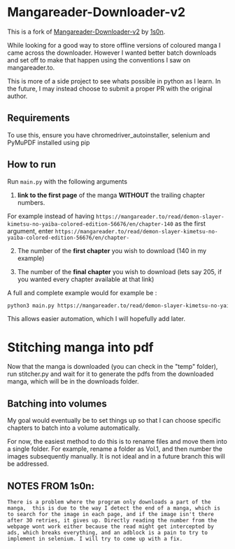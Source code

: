 # Mangareader-Downloader-v2

This is a fork of [Mangareader-Downloader-v2](https://github.com/1s0n/Mangareader-Downloader-v2) by [1s0n](https://github.com/1s0n).

While looking for a good way to store offline versions of coloured manga I came across the downloader. However I wanted better batch downloads and set off to make that happen using the conventions I saw on mangareader.to.

This is more of a side project to see whats possible in python as I learn. In the future, I may instead choose to submit a proper PR with the original author.


## Requirements
To use this, ensure you have chromedriver_autoinstaller, selenium and PyMuPDF installed using pip


## How to run

Run ```main.py``` with the following arguments 

1. __link to the first page__ of the manga __WITHOUT__ the trailing chapter numbers. 

  For example instead of having ```https://mangareader.to/read/demon-slayer-kimetsu-no-yaiba-colored-edition-56676/en/chapter-140``` as the first argument, 
  enter ```https://mangareader.to/read/demon-slayer-kimetsu-no-yaiba-colored-edition-56676/en/chapter-```

2. The number of the __first chapter__ you wish to download (140 in my example)

3. The number of the __final chapter__ you wish to download (lets say 205, if you wanted every chapter available at that link)


A full and complete example would for example be :
```bash
python3 main.py https://mangareader.to/read/demon-slayer-kimetsu-no-yaiba-colored-edition-56676/en/chapter- 140 205
```
This allows easier automation, which I will hopefully add later.


# Stitching manga into pdf
Now that the manga is downloaded (you can check in the "temp" folder), run stitcher.py and wait for it to generate the pdfs from the downloaded manga, which will be in the downloads folder. 

## Batching into volumes
My goal would eventually be to set things up so that I can choose specific chapters to batch into a volume automatically.

For now, the easiest method to do this is to rename files and move them into a single folder. 
For example, rename a folder as Vol.1, and then number the images subsequently manually.
It is not ideal and in a future branch this will be addressed.







## NOTES FROM 1s0n:
 ``There is a problem where the program only downloads a part of the manga, 
this is due to the way I detect the end of a manga, which is to search for the image in each page, and if the image isn't there after 30 retries, it gives up.
Directly reading the number from the webpage wont work either because the read might get intercepted by ads, which breaks everything, and an adblock is a pain to try to implement in selenium.
I will try to come up with a fix.``
